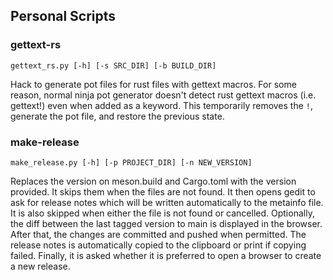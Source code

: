 ## Personal Scripts

### gettext-rs

```shell
gettext_rs.py [-h] [-s SRC_DIR] [-b BUILD_DIR]
```

Hack to generate pot files for rust files with gettext macros. For some reason,
normal ninja pot generator doesn't detect rust gettext macros (i.e. gettext!) 
even when added as a keyword. This temporarily removes the `!`, generate the pot
file, and restore the previous state.

### make-release

```shell
make_release.py [-h] [-p PROJECT_DIR] [-n NEW_VERSION]
```

Replaces the version on meson.build and Cargo.toml with the version provided. It
skips them when the files are not found. It then opens gedit to ask for release
notes which will be written automatically to the metainfo file. It is also
skipped when either the file is not found or cancelled. Optionally, the diff
between the last tagged version to main is displayed in the browser. After that, the
changes are committed and pushed when permitted. The release notes is
automatically copied to the clipboard or print if copying failed. Finally, it is
asked whether it is preferred to open a browser to create a new release.
